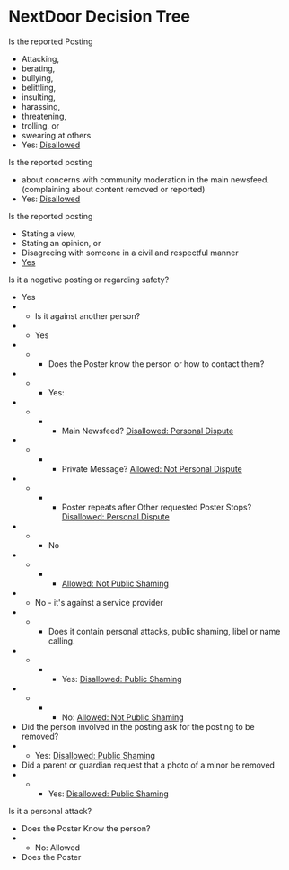 # NextDoor Decision Tree

Is the reported Posting
* Attacking, 
* berating, 
* bullying, 
* belittling, 
* insulting, 
* harassing, 
* threatening, 
* trolling, or 
* swearing at others
* Yes: [Disallowed](https://help.nextdoor.com/s/article/be-helpful-not-hurtful?language=en_US#1)

Is the reported posting
* about  concerns with community moderation in the main newsfeed. (complaining about content removed or reported)
* Yes: [Disallowed](https://help.nextdoor.com/s/article/be-helpful-not-hurtful?language=en_US#1)

Is the reported posting
* Stating a view, 
* Stating an opinion, or 
* Disagreeing with someone in a civil and respectful manner
* [Yes ](https://help.nextdoor.com/s/article/be-helpful-not-hurtful?language=en_US#1)

Is it a negative posting or regarding safety?
* Yes
* * Is it against another person?
* * Yes
* * * Does the Poster know the person or how to contact them?
* * * Yes: 
* * * * Main Newsfeed? [Disallowed: Personal Dispute](https://help.nextdoor.com/s/article/be-helpful-not-hurtful?language=en_US#3)
* * * * Private Message? [Allowed: Not Personal Dispute](https://help.nextdoor.com/s/article/be-helpful-not-hurtful?language=en_US#3)
* * * * Poster repeats after Other requested Poster Stops? [Disallowed: Personal Dispute](https://help.nextdoor.com/s/article/be-helpful-not-hurtful?language=en_US#3)
* * * No
* * * * [Allowed: Not Public Shaming](https://help.nextdoor.com/s/article/be-helpful-not-hurtful?language=en_US#1)
* * No - it's against a service provider
* * * Does it contain personal attacks, public shaming, libel or name calling. 
* * * * Yes: [Disallowed: Public Shaming](https://help.nextdoor.com/s/article/be-helpful-not-hurtful?language=en_US#1)
* * * * No: [Allowed: Not Public Shaming](https://help.nextdoor.com/s/article/be-helpful-not-hurtful?language=en_US#1)
* Did the person involved in the posting ask for the posting to be removed?
* * Yes: [Disallowed: Public Shaming](https://help.nextdoor.com/s/article/be-helpful-not-hurtful?language=en_US#1)
* Did a parent or guardian request that a photo of a minor be removed
* * * Yes: [Disallowed: Public Shaming](https://help.nextdoor.com/s/article/be-helpful-not-hurtful?language=en_US#1)


Is it a personal attack?
* Does the Poster Know the person?
* * No: Allowed
* Does the Poster 
<!--stackedit_data:
eyJoaXN0b3J5IjpbLTEwNTY3NDQyNCwyMjYzMjg3NjgsLTIwMD
YxNDk1NzNdfQ==
-->